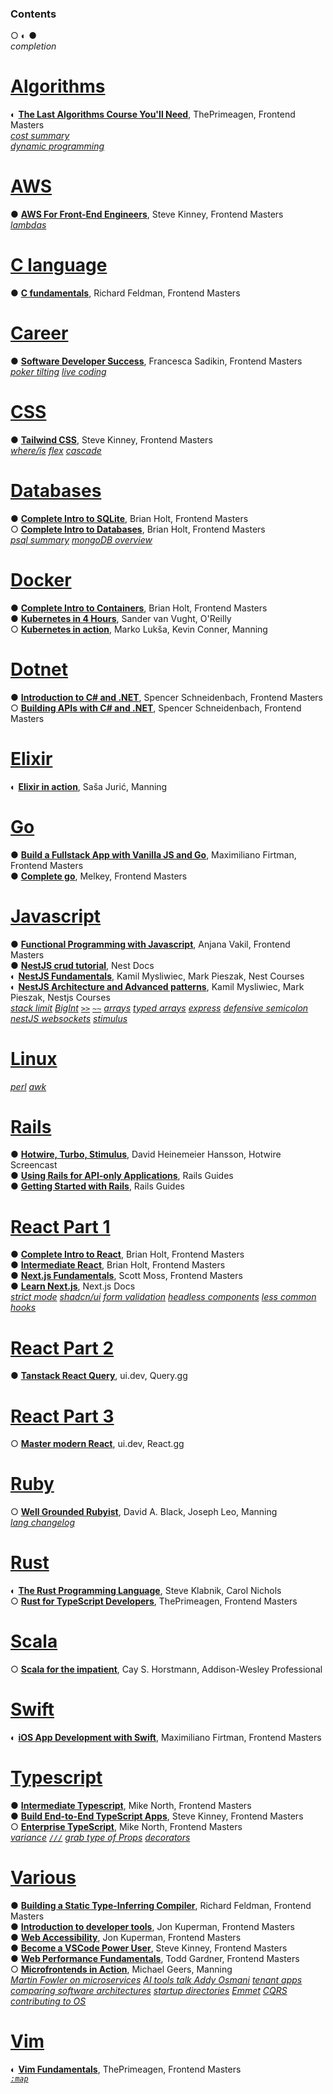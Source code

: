 ### Contents
○ ◐ ●  
*completion*

[Algorithms](./algorithms.md)
===============================
◐ [**The Last Algorithms Course You'll Need**](https://github.com/maciej-ka/learning-notes/blob/main/algorithms.md#the-last-algorithms-course-youll-need), ThePrimeagen, Frontend Masters  
[*cost summary*](https://github.com/maciej-ka/learning-notes/blob/main/algorithms.md#costs-summary)  
[*dynamic programming*](https://github.com/maciej-ka/learning-notes/blob/main/algorithms.md#dynamic-programming)

[AWS](./aws.md)
=================
● [**AWS For Front-End Engineers**](https://github.com/maciej-ka/learning-notes/blob/main/aws.md#aws-for-front-end-engineers), Steve Kinney, Frontend Masters  
[*lambdas*](https://github.com/maciej-ka/learning-notes/blob/main/aws.md#lambdas)

[C language](./c.md)
=================
● [**C fundamentals**](https://github.com/maciej-ka/learning-notes/blob/main/c.md#c-fundamentals), Richard Feldman, Frontend Masters

[Career](./career.md)
=======================
● [**Software Developer Success**](https://github.com/maciej-ka/learning-notes/blob/main/career.md#frontend-masters-software-developer-success), Francesca Sadikin, Frontend Masters  
[*poker tilting*](https://github.com/maciej-ka/learning-notes/blob/main/career.md#how-to-not-tilt-in-poker)
[*live coding*](https://github.com/maciej-ka/learning-notes/blob/main/career.md#live-coding)

[CSS](./css.md)
=================
● [**Tailwind CSS**](https://github.com/maciej-ka/learning-notes/blob/main/css.md#tailwind-css-frontend-masters), Steve Kinney, Frontend Masters  
[*where/is*](https://github.com/maciej-ka/learning-notes/blob/main/css.md#keep-specificity-low)
[*flex*](https://github.com/maciej-ka/learning-notes/blob/main/css.md#-flex-)
[*cascade*](https://github.com/maciej-ka/learning-notes/blob/main/css.md#cascade)

[Databases](./databases.md)
=============================
● [**Complete Intro to SQLite**](https://github.com/maciej-ka/learning-notes/blob/main/databases.md#complete-intro-to-sqlite), Brian Holt, Frontend Masters  
○ [**Complete Intro to Databases**](https://github.com/maciej-ka/learning-notes/blob/main/databases.md#complete-intro-to-databases), Brian Holt, Frontend Masters  
[*psql summary*](https://github.com/maciej-ka/learning-notes/blob/main/databases.md#psql-summary)
[*mongoDB overview*](https://github.com/maciej-ka/learning-notes/blob/main/databases.md#mongo-overview)

[Docker](./docker.md)
=======================
● [**Complete Intro to Containers**](https://github.com/maciej-ka/learning-notes/blob/main/docker.md#complete-intro-to-containers-v2), Brian Holt, Frontend Masters  
● [**Kubernetes in 4 Hours**](https://github.com/maciej-ka/learning-notes/blob/main/docker.md#kubernetes-in-4-hours), Sander van Vught, O'Reilly  
○ [**Kubernetes in action**](https://github.com/maciej-ka/learning-notes/blob/main/docker.md#kubernetes-in-action), Marko Lukša, Kevin Conner, Manning

[Dotnet](./dotnet.md)
=======================
● [**Introduction to C# and .NET**](https://github.com/maciej-ka/learning-notes/blob/main/dotnet.md#introduction-to-c-and-net-spencer-schneidenbach), Spencer Schneidenbach, Frontend Masters  
○ [**Building APIs with C# and .NET**](https://github.com/maciej-ka/learning-notes/blob/main/dotnet.md#building-apis-with-c-and-net), Spencer Schneidenbach, Frontend Masters

[Elixir](./elixir.md)
=======================
◐ [**Elixir in action**](https://github.com/maciej-ka/learning-notes/blob/main/elixir.md#elixir-in-action), Saša Jurić, Manning

[Go](./go.md)
=============
● [**Build a Fullstack App with Vanilla JS and Go**](https://github.com/maciej-ka/learning-notes/blob/main/go.md#build-a-fullstack-app-with-vanilla-js-and-go), Maximiliano Firtman, Frontend Masters  
● [**Complete go**](https://github.com/maciej-ka/learning-notes/blob/main/go.md#complete-go), Melkey, Frontend Masters

[Javascript](./javascript.md)
===============================
● [**Functional Programming with Javascript**](https://github.com/maciej-ka/learning-notes/blob/main/javascript.md#functional-programming-with-javascript-v2), Anjana Vakil, Frontend Masters  
● [**NestJS crud tutorial**](https://github.com/maciej-ka/learning-notes/blob/main/javascript.md#nestjs-docs-crud), Nest Docs  
◐ [**NestJS Fundamentals**](https://github.com/maciej-ka/learning-notes/blob/main/javascript.md#nestjs-fundamentals), Kamil Mysliwiec, Mark Pieszak, Nest Courses  
◐ [**NestJS Architecture and Advanced patterns**](https://github.com/maciej-ka/learning-notes/blob/main/javascript.md#nestjs-architecture-and-advanced-patterns), Kamil Mysliwiec, Mark Pieszak, Nestjs Courses  
[*stack limit*](https://github.com/maciej-ka/learning-notes/blob/main/javascript.md#stack-limit)
[*BigInt*](https://github.com/maciej-ka/learning-notes/blob/main/javascript.md#bigint)
[*`>>`*](https://github.com/maciej-ka/learning-notes/blob/main/javascript.md#-operator)
[*`~~`*](https://github.com/maciej-ka/learning-notes/blob/main/javascript.md#-operator-1)
[*arrays*](https://github.com/maciej-ka/learning-notes/blob/main/javascript.md#arrays-in-javascript)
[*typed arrays*](https://github.com/maciej-ka/learning-notes/blob/main/javascript.md#typed-arrays)
[*express*](https://github.com/maciej-ka/learning-notes/blob/main/javascript.md#few-notes-on-express)
[*defensive semicolon*](https://github.com/maciej-ka/learning-notes/blob/main/javascript.md#defensive-semicolon)
[*nestJS websockets*](https://github.com/maciej-ka/learning-notes/blob/main/javascript.md#nestjs-docs-websockets)
[*stimulus*](https://github.com/maciej-ka/learning-notes/blob/main/javascript.md#discoveries-from-stimulus)

[Linux](./linux.md)
=====================
[*perl*](https://github.com/maciej-ka/learning-notes/blob/main/linux.md#perl)
[*awk*](https://github.com/maciej-ka/learning-notes/blob/main/linux.md#awk)

[Rails](./rails.md)
=====================
● [**Hotwire, Turbo, Stimulus**](https://github.com/maciej-ka/learning-notes/blob/main/rails.md#hotwire-screencast), David Heinemeier Hansson, Hotwire Screencast  
● [**Using Rails for API-only Applications**](https://github.com/maciej-ka/learning-notes/blob/main/rails.md#using-rails-for-api-only-applications), Rails Guides  
● [**Getting Started with Rails**](https://github.com/maciej-ka/learning-notes/blob/main/rails.md#getting-started-with-rails), Rails Guides

[React Part 1](./react1.md)
=====================
● [**Complete Intro to React**](https://github.com/maciej-ka/learning-notes/blob/main/react1.md#complete-intro-to-react), Brian Holt, Frontend Masters  
● [**Intermediate React**](https://github.com/maciej-ka/learning-notes/blob/main/react1.md#intermediate-react-v6), Brian Holt, Frontend Masters  
● [**Next.js Fundamentals**](https://github.com/maciej-ka/learning-notes/blob/main/react1.md#introduction-to-nextjs-v4), Scott Moss, Frontend Masters  
● [**Learn Next.js**](https://github.com/maciej-ka/learning-notes/blob/main/react1.md#learn-nextjs), Next.js Docs  
[*strict mode*](https://github.com/maciej-ka/learning-notes/blob/main/react1.md#strict-mode-1)
[*shadcn/ui*](https://github.com/maciej-ka/learning-notes/blob/main/react1.md#shadcnui-setup)
[*form validation*](https://github.com/maciej-ka/learning-notes/blob/main/react1.md#react-form-validation-libraries)
[*headless components*](https://github.com/maciej-ka/learning-notes/blob/main/react1.md#headless-component-libraries)
[*less common hooks*](https://github.com/maciej-ka/learning-notes/blob/main/react1.md#less-common-hooks)

[React Part 2](./react2.md)
=====================
● [**Tanstack React Query**](https://github.com/maciej-ka/learning-notes/blob/main/react2.md#tan-stack-query-react-query), ui.dev, Query.gg

[React Part 3](./react3.md)
=====================
○ [**Master modern React**](https://github.com/maciej-ka/learning-notes/blob/main/react3.md#reactgg-master-modern-react), ui.dev, React.gg

[Ruby](./ruby.md)
===================
○ [**Well Grounded Rubyist**](https://github.com/maciej-ka/learning-notes/blob/main/ruby.md#well-grounded-rubyist), David A. Black, Joseph Leo, Manning  
[*lang changelog*](https://github.com/maciej-ka/learning-notes/blob/main/ruby.md#ruby-changes)

[Rust](./rust.md)
===================
◐ [**The Rust Programming Language**](https://github.com/maciej-ka/learning-notes/blob/main/rust.md#the-rust-programming-language), Steve Klabnik, Carol Nichols  
○ [**Rust for TypeScript Developers**](https://github.com/maciej-ka/learning-notes/blob/main/rust.md#frontendmasters-rust-for-typescript-devs), ThePrimeagen, Frontend Masters

[Scala](./scala.md/)
======================
○ [**Scala for the impatient**](https://github.com/maciej-ka/learning-notes/blob/main/scala.md), Cay S. Horstmann, Addison-Wesley Professional

[Swift](./swift.md/)
======================
◐ [**iOS App Development with Swift**](https://github.com/maciej-ka/learning-notes/blob/main/swift.md#ios-app-development-with-swift), Maximiliano Firtman, Frontend Masters

[Typescript](./typescript.md)
===============================
● [**Intermediate Typescript**](https://github.com/maciej-ka/learning-notes/blob/main/typescript.md#intermediate-typescript), Mike North, Frontend Masters  
● [**Build End-to-End TypeScript Apps**](https://github.com/maciej-ka/learning-notes/blob/main/typescript.md#build-end-to-end-typescript-apps), Steve Kinney, Frontend Masters  
○ [**Enterprise TypeScript**](https://github.com/maciej-ka/learning-notes/blob/main/typescript.md#enterprise-typescript), Mike North, Frontend Masters  
[*variance*](https://github.com/maciej-ka/learning-notes/blob/main/typescript.md#variance-notes)
[*`///`*](https://github.com/maciej-ka/learning-notes/blob/main/typescript.md#triple-slash-directive)
[*grab type of Props*](https://github.com/maciej-ka/learning-notes/blob/main/typescript.md#grab-type-of-properties-in-react)
[*decorators*](https://github.com/maciej-ka/learning-notes/blob/main/typescript.md#decorators-proposal)

[Various](./various.md)
=========================
● [**Building a Static Type-Inferring Compiler**](https://github.com/maciej-ka/learning-notes/blob/main/various.md#building-a-static-type-inferring-compiler), Richard Feldman, Frontend Masters  
● [**Introduction to developer tools**](https://github.com/maciej-ka/learning-notes/blob/main/various.md#introduction-to-developer-tools-v3), Jon Kuperman, Frontend Masters  
● [**Web Accessibility**](https://github.com/maciej-ka/learning-notes/blob/main/various.md#web-accessibility-v3), Jon Kuperman, Frontend Masters  
● [**Become a VSCode Power User**](https://github.com/maciej-ka/learning-notes/blob/main/various.md#become-a-vscode-power-user), Steve Kinney, Frontend Masters  
● [**Web Performance Fundamentals**](https://github.com/maciej-ka/learning-notes/blob/main/various.md#fudamentals-of-web-performance), Todd Gardner, Frontend Masters  
○ [**Microfrontends in Action**](https://github.com/maciej-ka/learning-notes/blob/main/various.md#microfrontends-1), Michael Geers, Manning  
[*Martin Fowler on microservices*](https://github.com/maciej-ka/learning-notes/blob/main/various.md#martin-fowler-microservices)
[*AI tools talk Addy Osmani*](https://github.com/maciej-ka/learning-notes/blob/main/various.md#ai-tools)
[*tenant apps*](https://github.com/maciej-ka/learning-notes/blob/main/various.md#tenant)  
[*comparing software architectures*](https://github.com/maciej-ka/learning-notes/blob/main/various.md#comparing-software-architectures)
[*startup directories*](https://github.com/maciej-ka/learning-notes/blob/main/various.md#startup-directories)
[*Emmet*](https://github.com/maciej-ka/learning-notes/blob/main/various.md#emmet)
[*CQRS*](https://github.com/maciej-ka/learning-notes/blob/main/various.md#cqrs-command-query-responsibility-segregation)  
[*contributing to OS*](https://github.com/maciej-ka/learning-notes/blob/main/various.md#how-to-contribute-to-open-source-nextjs)

[Vim](./vim.md)
=================
◐ [**Vim Fundamentals**](https://github.com/maciej-ka/learning-notes/blob/main/vim.md#vim-fundamentals), ThePrimeagen, Frontend Masters  
[*`:map`*](https://github.com/maciej-ka/learning-notes/blob/main/vim.md#show-all-mappings-starting-with-t)

